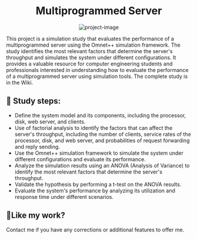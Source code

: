 <h1 align="center" id="title">Multiprogrammed Server</h1>

<p align="center"><img src="https://img.shields.io/badge/OMNeT++-5.6.2-1A2D33.svg?style=flat&amp;logo=omnet%2B%2B&amp;logoColor=white)](https://omnetpp.org/" alt="project-image"></p>

<p id="description">This project is a simulation study that evaluates the performance of a multiprogrammed server using the Omnet++ simulation framework. The study identifies the most relevant factors that determine the server's throughput and simulates the system under different configurations. It provides a valuable resource for computer engineering students and professionals interested in understanding how to evaluate the performance of a multiprogrammed server using simulation tools. The complete study is in the Wiki.</p>

  
<h2>🧐 Study steps:</h2>

 * Define the system model and its components, including the processor, disk, web server, and clients. 
 * Use of factorial analysis to identify the factors that can affect the server's throughput, including the number of clients, service rates of the processor, disk, and web server, and probabilities of request forwarding and reply sending. 
* Use the Omnet++ simulation framework to simulate the system under different configurations and evaluate its performance. 
* Analyze the simulation results using an ANOVA (Analysis of Variance) to identify the most relevant factors that determine the server's throughput.
* Validate the hypothesis by performing a t-test on the ANOVA results.
* Evaluate the system's performance by analyzing its utilization and response time under different scenarios. 


<h2>💖Like my work?</h2>

Contact me if you have any corrections or additional features to offer me.
